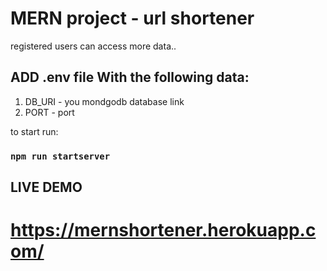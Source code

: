 # MERN project - url shortener

registered users can access more data..

## ADD .env file With the following data:
1. DB_URI - you mondgodb database link
2. PORT - port

to start run:

### `npm run startserver`

## LIVE DEMO
# https://mernshortener.herokuapp.com/



